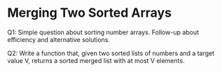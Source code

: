 # Merging Two Sorted Arrays
Q1: Simple question about sorting number arrays. Follow-up about efficiency and alternative solutions.

Q2: Write a function that, given two sorted lists of numbers and a target value V, returns a sorted merged list with at most V elements.
